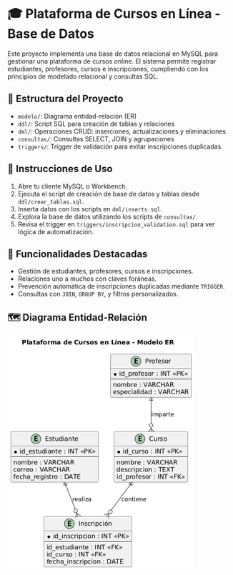 # 🎓 Plataforma de Cursos en Línea - Base de Datos

Este proyecto implementa una base de datos relacional en MySQL para gestionar una plataforma de cursos online. El sistema permite registrar estudiantes, profesores, cursos e inscripciones, cumpliendo con los principios de modelado relacional y consultas SQL.

## 📁 Estructura del Proyecto

- `modelo/`: Diagrama entidad-relación (ER)
- `ddl/`: Script SQL para creación de tablas y relaciones
- `dml/`: Operaciones CRUD: inserciones, actualizaciones y eliminaciones
- `consultas/`: Consultas SELECT, JOIN y agrupaciones
- `triggers/`: Trigger de validación para evitar inscripciones duplicadas

## 🚀 Instrucciones de Uso

1. Abre tu cliente MySQL o Workbench.
2. Ejecuta el script de creación de base de datos y tablas desde `ddl/crear_tablas.sql`.
3. Inserta datos con los scripts en `dml/inserts.sql`.
4. Explora la base de datos utilizando los scripts de `consultas/`.
5. Revisa el trigger en `triggers/inscripcion_validation.sql` para ver lógica de automatización.

## 🧠 Funcionalidades Destacadas

- Gestión de estudiantes, profesores, cursos e inscripciones.
- Relaciones uno a muchos con claves foráneas.
- Prevención automática de inscripciones duplicadas mediante `TRIGGER`.
- Consultas con `JOIN`, `GROUP BY`, y filtros personalizados.

## 🗺️ Diagrama Entidad-Relación

![Diagrama ER](diagrama/diagrama.png)

